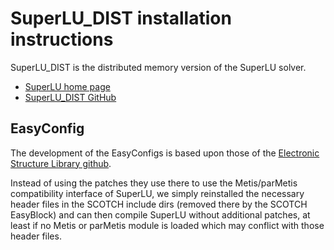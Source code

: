 # SuperLU_DIST installation instructions

SuperLU_DIST is the distributed memory version of the SuperLU solver.

* [SuperLU home page](https://portal.nersc.gov/project/sparse/superlu/)
* [SuperLU_DIST GitHub](https://github.com/xiaoyeli/superlu_dist)

## EasyConfig

The development of the EasyConfigs is based upon those of the
[Electronic Structure Library github](https://github.com/ElectronicStructureLibrary/esl-easyconfigs/tree/master/easyconfigs/s/SuperLU).

Instead of using the patches they use there to use the Metis/parMetis 
compatibility interface of SuperLU, we simply reinstalled the necessary
header files in the SCOTCH include dirs (removed there by the SCOTCH
EasyBlock) and can then compile SuperLU without additional patches, at least
if no Metis or parMetis module is loaded which may conflict with those
header files.
